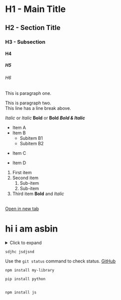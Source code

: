 # H1 - Main Title
## H2 - Section Title
### H3 - Subsection
#### H4
##### H5
###### H6

This is paragraph one.

This is paragraph two.  
This line has a line break above.

*Italic* or _Italic_
**Bold** or __Bold__
***Bold & Italic***

- Item A
- Item B
  - Subitem B1
  - Subitem B2
* Item C
+ Item D

1. First item
2. Second item
   1. Sub-item
   2. Sub-item
3. Third item
<b>Bold</b> and <i>Italic</i>
<br>
<a href="https://example.com" target="_blank">Open in new tab</a>

<h1>hi i am asbin </h1>
<details> <summary>Click to expand</summary>
git clone https://github.com/user/repo.git
cd repo
npm install
</details>

```sdjhc jsdjsnd```

Use the `git status` command to check status.
[GitHub](https://github.com "Visit GitHub")
```bash
npm install my-library
```


```python
pip install python
```
<pre><code>
npm install js
</code></pre>

